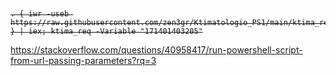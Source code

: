 <strike>

```https://stackoverflow.com/questions/33205298/how-to-use-powershell-to-download-a-script-file-then-execute-it-with-passing-in


. { iwr -useb https://raw.githubusercontent.com/zen3gr/Ktimatologio_PS1/main/ktima_req.ps1 } | iex; ktima_req -Variable "171401403205"
```
</strike>

https://stackoverflow.com/questions/40958417/run-powershell-script-from-url-passing-parameters?rq=3